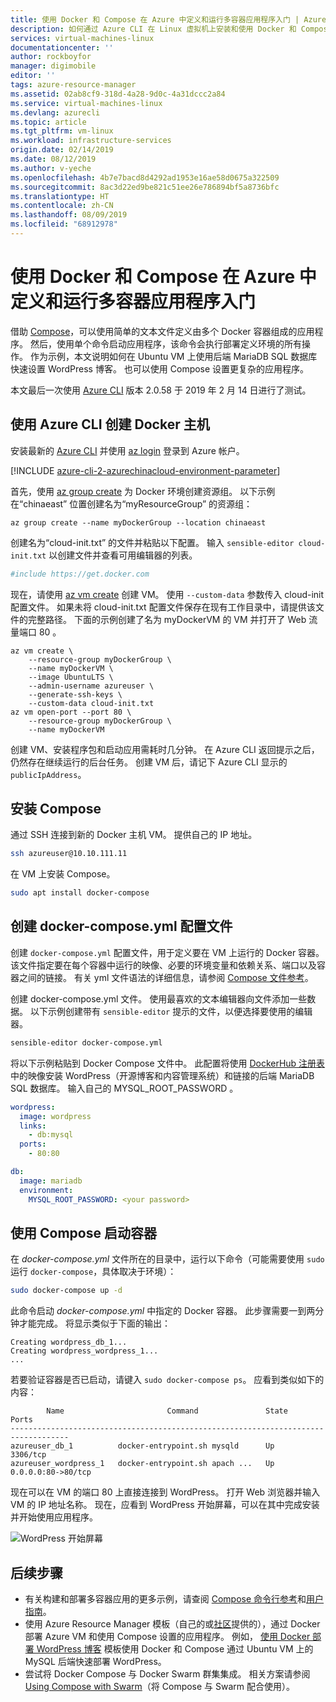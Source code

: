 ```yaml
---
title: 使用 Docker 和 Compose 在 Azure 中定义和运行多容器应用程序入门 | Azure
description: 如何通过 Azure CLI 在 Linux 虚拟机上安装和使用 Docker 和 Compose
services: virtual-machines-linux
documentationcenter: ''
author: rockboyfor
manager: digimobile
editor: ''
tags: azure-resource-manager
ms.assetid: 02ab8cf9-318d-4a28-9d0c-4a31dccc2a84
ms.service: virtual-machines-linux
ms.devlang: azurecli
ms.topic: article
ms.tgt_pltfrm: vm-linux
ms.workload: infrastructure-services
origin.date: 02/14/2019
ms.date: 08/12/2019
ms.author: v-yeche
ms.openlocfilehash: 4b7e7bacd8d4292ad1953e16ae58d0675a322509
ms.sourcegitcommit: 8ac3d22ed9be821c51ee26e786894bf5a8736bfc
ms.translationtype: HT
ms.contentlocale: zh-CN
ms.lasthandoff: 08/09/2019
ms.locfileid: "68912978"
---
```

# <a name="get-started-with-docker-and-compose-to-define-and-run-a-multi-container-application-in-azure"></a>使用 Docker 和 Compose 在 Azure 中定义和运行多容器应用程序入门
借助 [Compose](https://github.com/docker/compose)，可以使用简单的文本文件定义由多个 Docker 容器组成的应用程序。 然后，使用单个命令启动应用程序，该命令会执行部署定义环境的所有操作。 作为示例，本文说明如何在 Ubuntu VM 上使用后端 MariaDB SQL 数据库快速设置 WordPress 博客。 也可以使用 Compose 设置更复杂的应用程序。

本文最后一次使用 [Azure CLI](https://docs.azure.cn/cli/install-azure-cli?view=azure-cli-latest) 版本 2.0.58 于 2019 年 2 月 14 日进行了测试。

<!--Not Available on [Azure local Shell](https://shell.azure.com/bash)-->

## <a name="create-docker-host-with-azure-cli"></a>使用 Azure CLI 创建 Docker 主机
安装最新的 [Azure CLI](https://docs.azure.cn/cli/install-az-cli2?view=azure-cli-latest) 并使用 [az login](https://docs.azure.cn/cli/reference-index?view=azure-cli-latest#az-login) 登录到 Azure 帐户。

[!INCLUDE [azure-cli-2-azurechinacloud-environment-parameter](../../../includes/azure-cli-2-azurechinacloud-environment-parameter.md)]

首先，使用 [az group create](https://docs.azure.cn/cli/group?view=azure-cli-latest#az-group-create) 为 Docker 环境创建资源组。 以下示例在“chinaeast”  位置创建名为“myResourceGroup”  的资源组：

```azurecli
az group create --name myDockerGroup --location chinaeast
```

创建名为“cloud-init.txt”  的文件并粘贴以下配置。 输入 `sensible-editor cloud-init.txt` 以创建文件并查看可用编辑器的列表。 

```yaml
#include https://get.docker.com
```

现在，请使用 [az vm create](https://docs.azure.cn/cli/vm?view=azure-cli-latest#az-vm-create) 创建 VM。 使用 `--custom-data` 参数传入 cloud-init 配置文件。 如果未将 cloud-init.txt  配置文件保存在现有工作目录中，请提供该文件的完整路径。 下面的示例创建了名为 myDockerVM 的 VM 并打开了 Web 流量端口 80  。

```azurecli
az vm create \
    --resource-group myDockerGroup \
    --name myDockerVM \
    --image UbuntuLTS \
    --admin-username azureuser \
    --generate-ssh-keys \
    --custom-data cloud-init.txt
az vm open-port --port 80 \
    --resource-group myDockerGroup \
    --name myDockerVM
```

创建 VM、安装程序包和启动应用需耗时几分钟。 在 Azure CLI 返回提示之后，仍然存在继续运行的后台任务。 创建 VM 后，请记下 Azure CLI 显示的 `publicIpAddress`。 

## <a name="install-compose"></a>安装 Compose

通过 SSH 连接到新的 Docker 主机 VM。 提供自己的 IP 地址。

```bash
ssh azureuser@10.10.111.11
```

在 VM 上安装 Compose。

```bash
sudo apt install docker-compose
```

## <a name="create-a-docker-composeyml-configuration-file"></a>创建 docker-compose.yml 配置文件
创建 `docker-compose.yml` 配置文件，用于定义要在 VM 上运行的 Docker 容器。 该文件指定要在每个容器中运行的映像、必要的环境变量和依赖关系、端口以及容器之间的链接。 有关 yml 文件语法的详细信息，请参阅 [Compose 文件参考](https://docs.docker.com/compose/compose-file/)。

创建 docker-compose.yml  文件。 使用最喜欢的文本编辑器向文件添加一些数据。 以下示例创建带有 `sensible-editor` 提示的文件，以便选择要使用的编辑器。

```bash
sensible-editor docker-compose.yml
```

将以下示例粘贴到 Docker Compose 文件中。 此配置将使用 [DockerHub 注册表](https://registry.hub.docker.com/_/wordpress/)中的映像安装 WordPress（开源博客和内容管理系统）和链接的后端 MariaDB SQL 数据库。 输入自己的 MYSQL_ROOT_PASSWORD  。

```yml
wordpress:
  image: wordpress
  links:
    - db:mysql
  ports:
    - 80:80

db:
  image: mariadb
  environment:
    MYSQL_ROOT_PASSWORD: <your password>
```

## <a name="start-the-containers-with-compose"></a>使用 Compose 启动容器
在 *docker-compose.yml* 文件所在的目录中，运行以下命令（可能需要使用 `sudo` 运行 `docker-compose`，具体取决于环境）：

```bash
sudo docker-compose up -d
```

此命令启动 *docker-compose.yml* 中指定的 Docker 容器。 此步骤需要一到两分钟才能完成。 将显示类似于下面的输出：

```
Creating wordpress_db_1...
Creating wordpress_wordpress_1...
...
```

若要验证容器是否已启动，请键入 `sudo docker-compose ps`。 应看到类似如下的内容：

```
        Name                       Command               State         Ports
-----------------------------------------------------------------------------------
azureuser_db_1          docker-entrypoint.sh mysqld      Up      3306/tcp
azureuser_wordpress_1   docker-entrypoint.sh apach ...   Up      0.0.0.0:80->80/tcp
```

现在可以在 VM 的端口 80 上直接连接到 WordPress。 打开 Web 浏览器并输入 VM 的 IP 地址名称。 现在，应看到 WordPress 开始屏幕，可以在其中完成安装并开始使用应用程序。

![WordPress 开始屏幕](./media/docker-compose-quickstart/wordpressstart.png)

## <a name="next-steps"></a>后续步骤
* 有关构建和部署多容器应用的更多示例，请查阅 [Compose 命令行参考](https://docs.docker.com/compose/reference/)和[用户指南](https://docs.docker.com/compose/)。
* 使用 Azure Resource Manager 模板（自己的或[社区](https://github.com/Azure/azure-quickstart-templates/)提供的），通过 Docker 部署 Azure VM 和使用 Compose 设置的应用程序。 例如， [使用 Docker 部署 WordPress 博客](https://github.com/Azure/azure-quickstart-templates/tree/master/docker-wordpress-mysql) 模板使用 Docker 和 Compose 通过 Ubuntu VM 上的 MySQL 后端快速部署 WordPress。
* 尝试将 Docker Compose 与 Docker Swarm 群集集成。 相关方案请参阅 [Using Compose with Swarm](https://docs.docker.com/compose/swarm/)（将 Compose 与 Swarm 配合使用）。

<!--Update_Description: update meta properties -->